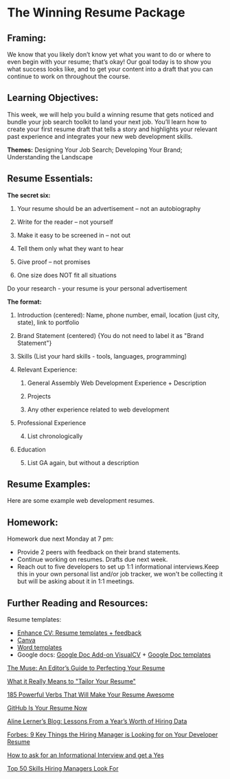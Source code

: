 # The Winning Resume Package

## Framing: 

We know that you likely don’t know yet what you want to do or where to even begin with your resume; that’s okay! Our goal today is to show you what success looks like, and to get your content into a draft that you can continue to work on throughout the course.

## Learning Objectives:
This week, we will help you build a winning resume that gets noticed and bundle your job search toolkit to land your next job. You’ll learn how to create your first resume draft that tells a story and highlights your relevant past experience and integrates your new web development skills.

**Themes:** Designing Your Job Search; Developing Your Brand; Understanding the Landscape 

## Resume Essentials:

**The secret six:**

1. Your resume should be an advertisement – not an autobiography

2. Write for the reader – not yourself

3. Make it easy to be screened in – not out

4. Tell them only what they want to hear

5. Give proof – not promises

6. One size does NOT fit all situations

Do your research - your resume is your personal advertisement

**The format:**

1. Introduction (centered): Name, phone number, email, location (just city, state), link to portfolio

2. Brand Statement (centered) {You do not need to label it as "Brand Statement"}

3. Skills (List your hard skills - tools, languages, programming)

4. Relevant Experience:

    1. General Assembly Web Development Experience + Description

    2. Projects

    3. Any other experience related to web development

5. Professional Experience

    4. List chronologically

6. Education

    5. List GA again, but without a description

## Resume Examples:
Here are some example web development resumes.  

## Homework: 
Homework due next Monday at 7 pm:
- Provide 2 peers with feedback on their brand statements. 
- Continue working on resumes. Drafts due next week.
- Reach out to five developers to set up 1:1 informational interviews.Keep this in your own personal list and/or job tracker, we won't be collecting it but will be asking about it in 1:1 meetings.


## Further Reading and Resources:

Resume templates: 

- [Enhance CV: Resume templates + feedback](https://enhancv.com/) 
- [Canva](https://www.canva.com/create/resumes/)
- [Word templates](https://www.themuse.com/advice/275-free-resume-templates-you-can-use-right-now?utm_source=Sailthru&utm_medium=email&utm_term=Daily%20Email%20List&utm_campaign=275%20Free%20Resume%20Templates%20That%27ll%20Make%20Your%20Life%20Easier)
- Google docs: [Google Doc Add-on VisualCV](https://www.visualcv.com/www/google-docs-resume-templates/)  + [Google Doc templates](https://docs.google.com/document/u/0/)

[The Muse: An Editor’s Guide to Perfecting Your Resume](https://www.themuse.com/advice/an-editors-guide-to-perfecting-your-resume)

[What it Really Means to "Tailor Your Resume"](https://www.themuse.com/advice/what-it-really-means-to-tailor-your-resume)

[185 Powerful Verbs That Will Make Your Resume Awesome](https://www.themuse.com/advice/185-powerful-verbs-that-will-make-your-resume-awesome)

[GitHub Is Your Resume Now](https://anti-pattern.com/github-is-your-resume-now)

[Aline Lerner’s Blog: Lessons From a Year’s Worth of Hiring Data](http://blog.alinelerner.com/lessons-from-a-years-worth-of-hiring-data/)

[Forbes: 9 Key Things the Hiring Manager is Looking for on Your Developer Resume](http://www.forbes.com/sites/dailymuse/2016/02/09/9-key-things-the-hiring-manager-is-looking-for-on-your-developer-resume/#2d0f465234e8)

[How to ask for an Informational Interview and get a Yes](https://www.themuse.com/advice/how-to-ask-for-an-informational-interview-and-get-a-yes)

[Top 50 Skills Hiring Managers Look For](https://www.linkedin.com/pulse/here-skills-hiring-managers-50-linkedin-top-companies-pope-chappell?published=t)
